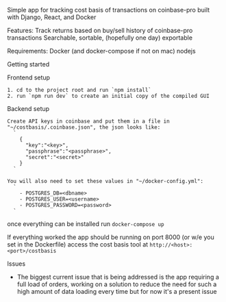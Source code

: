 Simple app for tracking cost basis of transactions on coinbase-pro built with Django, React, and Docker

Features:
  Track returns based on buy/sell history of coinbase-pro transactions
  Searchable, sortable, (hopefully one day) exportable

Requirements:
  Docker (and docker-compose if not on mac)
  nodejs

Getting started

  Frontend setup

    1. cd to the project root and run `npm install`
    2. run `npm run dev` to create an initial copy of the compiled GUI

  Backend setup

    Create API keys in coinbase and put them in a file in "~/costbasis/.coinbase.json", the json looks like:
      `
        {
          "key":"<key>",
          "passphrase":"<passphrase>",
          "secret":"<secret>"
        }
      `

    You will also need to set these values in "~/docker-config.yml":
      `
        - POSTGRES_DB=<dbname>
        - POSTGRES_USER=<username>
        - POSTGRES_PASSWORD=<password>
      `

   once everything can be installed run `docker-compose up`

  If everything worked the app should be running on port 8000 (or w/e you set in the Dockerfile) access
  the cost basis tool at `http://<host>:<port>/costbasis`

Issues
  - The biggest current issue that is being addressed is the app requiring a full load of orders, working on a solution to reduce the need for such a high amount of data loading every time but for now it's a present issue
